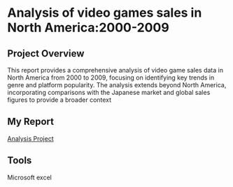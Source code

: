 # Analysis of video games sales in North America:2000-2009
## Project Overview
This report provides a comprehensive analysis of video game sales data in North America from 2000 to 2009, focusing on identifying key trends in genre and platform popularity. The analysis extends beyond North America, incorporating comparisons with the Japanese market and global sales figures to provide a broader context
## My Report
[Analysis Project](https://github.com/rahnaap/Video-game-sales-analysis-/blob/main/Video-games-sales.pdf)
## Tools
Microsoft excel

